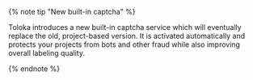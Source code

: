 {% note tip "New built-in captcha" %}

Toloka introduces a new built-in captcha service which will eventually replace the old, project-based version. It is activated automatically and protects your projects from bots and other fraud while also improving overall labeling quality.

{% endnote %}